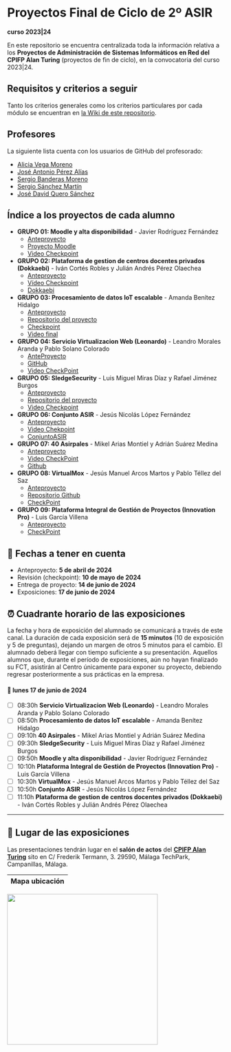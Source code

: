 # Proyectos Final de Ciclo de 2º ASIR
**curso 2023|24**

En este repositorio se encuentra centralizada toda la información relativa a los **Proyectos de Administración de Sistemas Informáticos en Red del CPIFP Alan Turing** (proyectos de fin de ciclo), en la convocatoria del curso 2023|24.

## Requisitos y criterios a seguir

Tanto los criterios generales como los criterios particulares por cada módulo se encuentran en [la Wiki de este repositorio](https://github.com/CPIFPAlanTuring/2asir-tfc-2324/wiki).

## Profesores

La siguiente lista cuenta con los usuarios de GitHub del profesorado:
* [Alicia Vega Moreno](https://github.com/AVegMor)
* [José Antonio Pérez Alías](https://github.com/joseantper)
* [Sergio Banderas Moreno](https://github.com/sergiflags)
* [Sergio Sánchez Martín](https://github.com/SergioSanchezMartin)
* [José David Quero Sánchez](https://github.com/josedavid-quero)

## Índice a los proyectos de cada alumno

* **GRUPO 01: Moodle y alta disponibilidad** - Javier Rodríguez Fernández
    - [Anteproyecto](https://chlorinated-iris-663.notion.site/Ante-Proyecto-Moodle-ASIR-b45b7122203447f18e4ab15dd2c912c3?pvs=4)
    - [Proyecto Moodle](https://github.com/Javviviii2/Moodle.git)
    - [Video Checkpoint](https://youtu.be/ipq2waYJp-c)  
* **GRUPO 02: Plataforma de gestion de centros docentes privados (Dokkaebi)** - Iván Cortés Robles y Julián Andrés Pérez Olaechea
    - [Anteproyecto](https://rattle-waxflower-daa.notion.site/Anteproyecto-Dokkaebi-3a5f1deb06ca4796ae4f923d508756cc?pvs=4)
    - [Vídeo Checkpoint](https://youtu.be/BYf9T2UrZQw)
    - [Dokkaebi](https://github.com/ivancrms/Dokkaebi)
* **GRUPO 03: Procesamiento de datos IoT escalable** - Amanda Benítez Hidalgo
    - [Anteproyecto](https://quiet-licorice-3d4.notion.site/Procesamiento-de-datos-IoT-escalable-8c371549b4c4459ba14a33738e7c1103?pvs=4)
    - [Repositorio del proyecto](https://github.com/amandabz/Procesamiento-de-datos-IoT-escalable.git)
    - [Checkpoint](https://www.youtube.com/watch?v=rilZp60VhF0)
    - [Video final](https://www.youtube.com/watch?v=Pv0jWuqGow4)
* **GRUPO 04: Servicio Virtualizacion Web (Leonardo)** - Leandro Morales Aranda y Pablo Solano Colorado
    - [AnteProyecto](https://plume-sundae-4ce.notion.site/ANTE-PROYECTO-ASIR-Leonardo-914f458ce785455998c3d45a94b53a94)
    - [GitHub](https://github.com/Solanodecoin/TFG-Leonardo)
    - [Video CheckPoint](https://youtu.be/L6HLDxgcILw)
* **GRUPO 05: SledgeSecurity** - Luis Miguel Miras Díaz y Rafael Jiménez Burgos
    - [Anteproyecto](https://prairie-milk-41d.notion.site/Anteproyecto-Sledge-Security-1d8ee65046614554a04f462745c80449)
    - [Repositorio del proyecto](https://github.com/luismimd10/SledgeSecurity)
    - [Video Checkpoint](https://youtu.be/CTjzCZpz3cc)
* **GRUPO 06: Conjunto ASIR** - Jesús Nicolás López Fernández
    - [Anteproyecto](https://www.notion.so/Conjunto-ASIR-caec12c17a0b44fca4e1f98ab16b5b0f?pvs=4)
    - [Video Chekpoint](https://youtu.be/Ly7T2SbtHNE)
    - [ConjuntoASIR](https://drive.google.com/drive/folders/1sIQfyvvL74B5Hbbn4sTijKK_Y-RMcNwq?usp=sharing)
* **GRUPO 07: 40 Asirpales** - Mikel Arias Montiel y Adrián Suárez Medina
    - [Anteproyecto](https://eastern-cardamom-704.notion.site/d060e451dff34360b78049b33f75a7a4?v=0a68095ac3884ad697580c149b8136a3)
    - [Video CheckPoint](https://youtu.be/A-Q4L9_P5ZQ)
    - [Github](https://github.com/MikelArias/TFC40ASIRPALES)
* **GRUPO 08: VirtualMox** - Jesús Manuel Arcos Martos y Pablo Téllez del Saz
     - [Anteproyecto](https://superficial-gladiolus-0fa.notion.site/Anteproyecto-VirtualMox-2ee74c28291a4ff5ba3b30127b8b4f49?pvs=4)
     - [Repositorio Github](https://github.com/PabloTellez/VirtualMox)
     - [CheckPoint](https://www.youtube.com/watch?v=PESyfFSrSUM)
* **GRUPO 09: Plataforma Integral de Gestión de Proyectos (Innovation Pro)** - Luis García Villena
    - [Anteproyecto](https://ripple-order-4f8.notion.site/Anteproyecto-Innovation-Pro-a403276c3c9f4916a5c685f27755f857)
    - [CheckPoint](https://youtu.be/xPdBTSo2AUs)
  
## 📝 Fechas a tener en cuenta
* Anteproyecto: **5 de abril de 2024**
* Revisión (checkpoint): **10 de mayo de 2024**
* Entrega de proyecto: **14 de junio de 2024**
* Exposiciones: **17 de junio de 2024**

## ⏰ Cuadrante horario de las exposiciones

La fecha y hora de exposición del alumnado se comunicará a través de este canal. La duración de cada exposición será de **15 minutos** (10 de exposición y 5 de preguntas), dejando un margen de otros 5 minutos para el cambio. El alumnado deberá llegar con tiempo suficiente a su presentación. Aquellos alumnos que, durante el período de exposiciones, aún no hayan finalizado su FCT, asistirán al Centro únicamente para exponer su proyecto, debiendo regresar posteriormente a sus prácticas en la empresa.

#### :calendar: lunes 17 de junio de 2024

- [ ] 08:30h **Servicio Virtualizacion Web (Leonardo)** - Leandro Morales Aranda y Pablo Solano Colorado
- [ ] 08:50h **Procesamiento de datos IoT escalable** - Amanda Benítez Hidalgo
- [ ] 09:10h **40 Asirpales** - Mikel Arias Montiel y Adrián Suárez Medina
- [ ] 09:30h **SledgeSecurity** - Luis Miguel Miras Díaz y Rafael Jiménez Burgos
- [ ] 09:50h **Moodle y alta disponibilidad** - Javier Rodríguez Fernández
- [ ] 10:10h **Plataforma Integral de Gestión de Proyectos (Innovation Pro)** - Luis García Villena
- [ ] 10:30h **VirtualMox** - Jesús Manuel Arcos Martos y Pablo Téllez del Saz
- [ ] 10:50h **Conjunto ASIR** - Jesús Nicolás López Fernández
- [ ] 11:10h **Plataforma de gestion de centros docentes privados (Dokkaebi)** - Iván Cortés Robles y Julián Andrés Pérez Olaechea

---

## :school: Lugar de las exposiciones

Las presentaciones tendrán lugar en el **salón de actos** del [**CPIFP Alan Turing**](https://maps.app.goo.gl/JThz6bDRVpknfbNh7) sito en C/ Frederik Termann, 3. 29590, Málaga TechPark, Campanillas, Málaga.

Mapa ubicación             | 
:-------------------------:|
<a href="https://maps.app.goo.gl/JThz6bDRVpknfbNh7" target="_blank"><img src="https://github.com/CPIFPAlanTuring/2daw-tfc-2324/blob/main/CPIFP_mapa_ubicación.png" width="350" /></a> 
